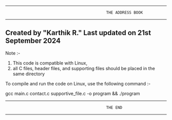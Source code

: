 ------------------------------------------------------------------------------------------------------------
                                                THE ADDRESS BOOK
------------------------------------------------------------------------------------------------------------
Created by "Karthik R."
Last updated on 21st September 2024
------------------------------------------------------------------------------------------------------------

Note :- 
1. This code is compatible with Linux,
2. all C files, header files, and supporting files should be placed in the same directory

To compile and run the code on Linux, use the following command :-

gcc main.c contact.c supportive_file.c -o program && ./program

------------------------------------------------------------------------------------------------------------
                                                THE END
------------------------------------------------------------------------------------------------------------
